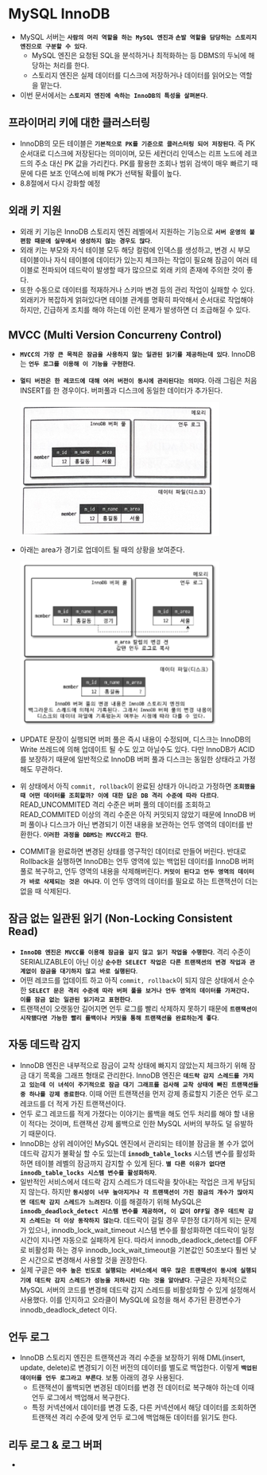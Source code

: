 # MySQL InnoDB

- MySQL 서버는 **`사람의 머리 역할을 하는 MySQL 엔진과`** **`손발 역할을 담당하는 스토리지 엔진으로 구분할 수 있다`**.
  - MySQL 엔진은 요청된 SQL을 분석하거나 최적화하는 등 DBMS의 두뇌에 해당하는 처리를 한다.
  - 스토리지 엔진은 실제 데이터를 디스크에 저장하거나 데이터를 읽어오는 역할을 맡는다.
- 이번 문서에서는 **`스토리지 엔진에 속하는 InnoDB의 특성을 살펴본다`**.

## 프라이머리 키에 대한 클러스터링

- InnoDB의 모든 테이블은 **`기본적으로 PK를 기준으로 클러스터링 되어 저장된다`**. 즉 PK 순서대로 디스크에 저장된다는 의미이며, 모든 세컨더리 인덱스는 리프 노드에 레코드의 주소 대신 PK 값을 가리킨다. PK를 활용한 조회나 범위 검색이 매우 빠르기 때문에 다른 보조 인덱스에 비해 PK가 선택될 확률이 높다.
- 8.8절에서 다시 강화할 예정

## 외래 키 지원

- 외래 키 기능은 InnoDB 스토리지 엔진 레벨에서 지원하는 기능으로 **`서버 운영의 불편함 때문에 실무에서 생성하지 않는 경우도 많다`**.
- 외래 키는 부모와 자식 테이블 모두 해당 컬럼에 인덱스를 생성하고, 변경 시 부모 테이블이나 자식 테이블에 데이터가 있는지 체크하는 작업이 필요해 잠금이 여러 테이블로 전파되어 데드락이 발생할 때가 많으므로 외래 키의 존재에 주의한 것이 좋다.
- 또한 수동으로 데이터를 적재하거나 스키마 변경 등의 관리 작업이 실패할 수 있다. 외래키가 복잡하게 얽혀있다면 테이블 관계를 명확히 파악해서 순서대로 작업해야 하지만, 긴급하게 조치를 해야 하는데 이런 문제가 발생하면 더 조급해질 수 있다.

## MVCC (Multi Version Concurreny Control)

- **`MVCC의 가장 큰 목적은 잠금을 사용하지 않는 일관된 읽기를 제공하는데 있다`**. InnoDB는 **`언두 로그를 이용해 이 기능을 구현한다`**.
- **`멀티 버전은 한 레코드에 대해 여러 버전이 동시에 관리된다는 의미다`**. 아래 그림은 처음 INSERT를 한 경우이다. 버퍼풀과 디스크에 동일한 데이터가 추가된다.

  <img src="https://github.com/programmer-sjk/TIL/blob/main/images/db/mvcc-step1.png" width="400">

- 아래는 area가 경기로 업데이트 될 때의 상황을 보여준다.

  <img src="https://github.com/programmer-sjk/TIL/blob/main/images/db/mvcc-step2.png" width="400">

- UPDATE 문장이 실행되면 버퍼 풀은 즉시 내용이 수정되며, 디스크는 InnoDB의 Write 쓰레드에 의해 업데이트 될 수도 있고 아닐수도 있다. 다만 InnoDB가 ACID를 보장하기 때문에 일반적으로 InnoDB 버퍼 풀과 디스크는 동일한 상태라고 가정해도 무관하다.
- 위 상태에서 아직 `commit, rollback`이 완료된 상태가 아니라고 가정하면 **`조회했을 때 어떤 데이터를 조회할까? 이에 대한 답은 DB 격리 수준에 따라 다르다`**. READ_UNCOMMITED 격리 수준은 버퍼 풀의 데이터를 조회하고 READ_COMMITED 이상의 격리 수준은 아직 커밋되지 않았기 때문에 InnoDB 버퍼 풀이나 디스크가 아닌 변경되기 이전 내용을 보관하는 언두 영역의 데이터를 반환한다. **`이러한 과정을 DBMS는 MVCC라고 한다`**.
- COMMIT을 완료하면 변경된 상태를 영구적인 데이터로 만들어 버린다. 반대로 Rollback을 실행하면 InnoDB는 언두 영역에 있는 백업된 데이터를 InnoDB 버퍼 풀로 복구하고, 언두 영역의 내용을 삭제해버린다. **`커밋이 된다고 언두 영역의 데이터가 바로 삭제되는 것은 아니다`**. 이 언두 영역의 데이터를 필요로 하는 트랜잭션이 더는 없을 때 삭제된다.

## 잠금 없는 일관된 읽기 (Non-Locking Consistent Read)

- **`InnoDB 엔진은 MVCC를 이용해 잠금을 걸지 않고 읽기 작업을 수행한다`**. 격리 수준이 SERIALIZABLE이 아닌 이상 **`순수한 SELECT 작업은 다른 트랜잭션의 변경 작업과 관계없이 잠금을 대기하지 않고 바로 실행된다`**.
- 어떤 레코드를 업데이트 하고 아직 `commit, rollback`이 되지 않은 상태에서 순수한 **`SELECT 문은 격리 수준에 따라 버퍼 풀을 보거나 언두 영역의 데이터를 가져간다. 이를 잠금 없는 일관된 읽기라고 표현한다`**.
- 트랜잭션이 오랫동안 길어지면 언두 로그를 빨리 삭제하지 못하기 때문에 **`트랜잭션이 시작됐다면 가능한 빨리 롤백이나 커밋을 통해 트랜잭션을 완료하는게 좋다`**.

## 자동 데드락 감지

- InnoDB 엔진은 내부적으로 잠금이 교착 상태에 빠지지 않았는지 체크하기 위해 잠금 대기 목록을 그래프 형태로 관리한다. InnoDB 엔진은 **`데드락 감지 스레드를 가지고 있는데 이 녀석이 주기적으로 잠금 대기 그래프를 검사해 교착 상태에 빠진 트랜잭션들 중 하나를 강제 종료한다`**. 이때 어떤 트랜잭션을 먼저 강제 종료할지 기준은 언두 로그 레코드를 더 적게 가진 트랜잭션이다.
- 언두 로그 레코드를 적게 가졌다는 이야기는 롤백을 해도 언두 처리를 해야 할 내용이 적다는 것이며, 트랜잭션 강제 롤백으로 인한 MySQL 서버의 부하도 덜 유발하기 때문이다.
- InnoDB는 상위 레이어인 MySQL 엔진에서 관리되는 테이블 잠금을 볼 수가 없어 데드락 감지가 불확실 할 수도 있는데 **`innodb_table_locks`** 시스템 변수를 활성화하면 테이블 레벨의 잠금까지 감지할 수 있게 된다. **`별 다른 이유가 없다면 innodb_table_locks 시스템 변수를 활성화하자`**.
- 일반적인 서비스에서 데드락 감지 스레드가 데드락을 찾아내는 작업은 크게 부담되지 않는다. 하지만 **`동시성이 너무 높아지거나 각 트랜잭션이 가진 잠금의 개수가 많아지면 데드락 감지 스레드가 느려진다`**. 이를 해결하기 위해 MySQL은 **`innodb_deadlock_detect 시스템 변수를 제공하며, 이 값이 OFF일 경우 데드락 감지 스레드는 더 이상 동작하지 않는다`**. 데드락이 걸릴 경우 무한정 대기하게 되는 문제가 있으나, innodb_lock_wait_timeout 시스템 변수를 활성화하면 데드락이 일정 시간이 지나면 자동으로 실패하게 된다. 따라서 innodb_deadlock_detect를 OFF로 비활성화 하는 경우 innodb_lock_wait_timeout을 기본값인 50초보다 훨씬 낮은 시간으로 변경해서 사용할 것을 권장한다.
- 실제 구글은 **`아주 높은 빈도로 실행되는 서비스에서 매우 많은 트랜잭션이 동시에 실행되기에 데드락 감지 스레드가 성능을 저하시킨 다는 것을 알아냈다`**. 구글은 자체적으로 MySQL 서버의 코드를 변경해 데드락 감지 스레드를 비활성화할 수 있게 설정해서 사용했다. 이를 인지하고 오라클이 MySQL에 요청을 해서 추가된 환경변수가 innodb_deadlock_detect 이다.

## 언두 로그

- InnoDB 스토리지 엔진은 트랜잭션과 격리 수준을 보장하기 위해 DML(insert, update, delete)로 변경되기 이전 버전의 데이터를 별도로 백업한다. 이렇게 **`백업된 데이터를 언두 로그라고 부른다`**. 보통 아래의 경우 사용된다.
  - 트랜잭션이 롤백되면 변경된 데이터를 변경 전 데이터로 복구해야 하는데 이때 언두 로그에서 백업해서 복구한다.
  - 특정 커넥션에서 데이터를 변경 도중, 다른 커넥션에서 해당 데이터를 조회하면 트랜잭션 격리 수준에 맞게 언두 로그에 백업해둔 데이터를 읽기도 한다.

## 리두 로그 & 로그 버퍼

-
